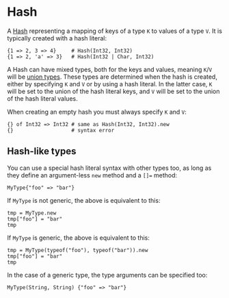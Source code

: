 # Hash

A [Hash](http://crystal-lang.org/api/Hash.html) representing a mapping of keys of a type `K` to values of a type `V`. It is typically created with a hash literal:

```crystal
{1 => 2, 3 => 4}     # Hash(Int32, Int32)
{1 => 2, 'a' => 3}   # Hash(Int32 | Char, Int32)
```

A Hash can have mixed types, both for the keys and values, meaning `K`/`V` will be [union types](../syntax_and_semantics/union_types.html). These types are determined when the hash is created, either by specifying `K` and `V` or by using a hash literal. In the latter case, `K` will be set to the union of the hash literal keys, and `V` will be set to the union of the hash literal values.

When creating an empty hash you must always specify `K` and `V`:

```crystal
{} of Int32 => Int32 # same as Hash(Int32, Int32).new
{}                   # syntax error
```

## Hash-like types

You can use a special hash literal syntax with other types too, as long as they define an argument-less `new` method and a `[]=` method:

```crystal
MyType{"foo" => "bar"}
```

If `MyType` is not generic, the above is equivalent to this:

```crystal
tmp = MyType.new
tmp["foo"] = "bar"
tmp
```

If `MyType` is generic, the above is equivalent to this:

```crystal
tmp = MyType(typeof("foo"), typeof("bar")).new
tmp["foo"] = "bar"
tmp
```

In the case of a generic type, the type arguments can be specified too:

```crystal
MyType(String, String) {"foo" => "bar"}
```
